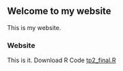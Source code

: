## Welcome to my website

This is my website. 

### Website

This is it.
Download R Code 
<a href="source/tp2_final.R">tp2_final.R</a>

